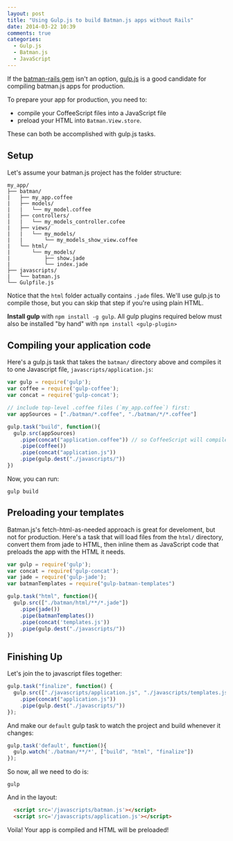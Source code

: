 ```yaml
---
layout: post
title: "Using Gulp.js to build Batman.js apps without Rails"
date: 2014-03-22 10:39
comments: true
categories:
  - Gulp.js
  - Batman.js
  - JavaScript
---
```


If the [batman-rails gem](https://github.com/batmanjs/batman-rails) isn't an option, [gulp.js](http://gulpjs.com) is a good candidate for compiling batman.js apps for production.

<!-- more -->


To prepare your app for production, you need to:

- compile your CoffeeScript files into a JavaScript file
- preload your HTML into `Batman.View.store`.

These can both be accomplished with gulp.js tasks.

## Setup

Let's assume your batman.js project has the folder structure:

```
my_app/
├── batman/
|   ├── my_app.coffee
|   ├── models/
|   |   └── my_model.coffee
|   ├── controllers/
|   |   └── my_models_controller.cofee
|   ├── views/
|   |   └── my_models/
|   |       └── my_models_show_view.coffee
|   └── html/
|       └── my_models/
|           ├── show.jade
|           └── index.jade
├── javascripts/
|   └── batman.js
└── Gulpfile.js
```

Notice that the `html` folder actually contains `.jade` files. We'll use gulp.js to compile those, but you can skip that step if you're using plain HTML.

__Install gulp__ with `npm install -g gulp`. All gulp plugins required below must also be installed "by hand" with `npm install <gulp-plugin>`

## Compiling your application code

Here's a gulp.js task that takes the `batman/` directory above and compiles it to one Javascript file, `javascripts/application.js`:

```javascript Gulpfile.js
var gulp = require('gulp');
var coffee = require('gulp-coffee');
var concat = require('gulp-concat');

// include top-level .coffee files (`my_app.coffee`) first:
var appSources = ["./batman/*.coffee", "./batman/*/*.coffee"]

gulp.task("build", function(){
  gulp.src(appSources)
    .pipe(concat("application.coffee")) // so CoffeeScript will compile all together
    .pipe(coffee())
    .pipe(concat("application.js"))
    .pipe(gulp.dest("./javascripts/"))
})
```

Now, you can run:

```
gulp build
```

## Preloading your templates

Batman.js's fetch-html-as-needed approach is great for develoment, but not for production. Here's a task that will load files from the `html/` directory, convert them from jade to HTML, then inline them as JavaScript code that preloads the app with the HTML it needs.

```javascript Gulpfile.js
var gulp = require('gulp');
var concat = require('gulp-concat');
var jade = require('gulp-jade');
var batmanTemplates = require("gulp-batman-templates")

gulp.task("html", function(){
  gulp.src(["./batman/html/**/*.jade"])
    .pipe(jade())
    .pipe(batmanTemplates())
    .pipe(concat('templates.js'))
    .pipe(gulp.dest("./javascripts/"))
})
```

## Finishing Up

Let's join the to javascript files together:

```javascript Gulpfile.js
gulp.task("finalize", function() {
  gulp.src(["./javascripts/application.js", "./javascripts/templates.js"])
    .pipe(concat("application.js"))
    .pipe(gulp.dest("./javascripts/"))
});
```

And make our `default` gulp task to watch the project and build whenever it changes:

```javascript Gulpfile.js
gulp.task('default', function(){
  gulp.watch('./batman/**/*', ["build", "html", "finalize"])
});
```

So now, all we need to do is:

```
gulp
```

And in the layout:

```html
  <script src='/javascripts/batman.js'></script>
  <script src='/javascripts/application.js'></script>
```

Voila! Your app is compiled and HTML will be preloaded!

